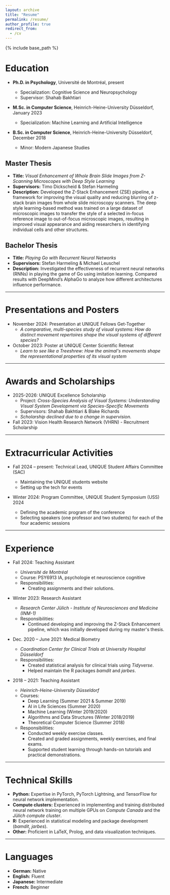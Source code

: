 ```yaml
--- 
layout: archive
title: "Resume"
permalink: /resume/
author_profile: true
redirect_from:
  - /cv
---
```


{% include base_path %}

# Education

* **Ph.D. in Psychology**, Université de Montréal, present
  <!-- * GPA: 4.129 -->
  * Specialization: Cognitive Science and Neuropsychology
  * Supervisor: Shahab Bakhtiari

* **M.Sc. in Computer Science**, Heinrich-Heine-University Düsseldorf, January 2023
  <!-- * GPA: Very good (1.1)[^1] -->
  * Specialization: Machine Learning and Artificial Intelligence

* **B.Sc. in Computer Science**, Heinrich-Heine-University Düsseldorf, December 2018
  <!-- * GPA: Very good (1.5)[^1] -->
  * Minor: Modern Japanese Studies

<!-- [^1]: [German grading system](https://en.wikipedia.org/wiki/Academic_grading_in_Germany#Tertiary_education) -->

## Master Thesis

* **Title:** *Visual Enhancement of Whole Brain Slide Images from Z-Scanning Microscopes with Deep Style Learning*
* **Supervisors:** Timo Dickscheid & Stefan Harmeling
* **Description:** Developed the Z-Stack Enhancement (ZSE) pipeline, a framework for improving the visual quality and reducing blurring of z-stack brain images from whole slide microscopy scanners. The deep style learning-based method was trained on a large dataset of microscopic images to transfer the style of a selected in-focus reference image to out-of-focus microscopic images, resulting in improved visual appearance and aiding researchers in identifying individual cells and other structures.

## Bachelor Thesis

* **Title:** *Playing Go with Recurrent Neural Networks*
* **Supervisors:** Stefan Harmeling & Michael Leuschel
* **Description:** Investigated the effectiveness of recurrent neural networks (RNNs) in playing the game of Go using imitation learning. Compared results with DeepMind’s AlphaGo to analyze how different architectures influence performance.


***
# Presentations and Posters

* November 2024: Presentation at UNIQUE Fellows Get-Together
  * *A comparative, multi-species study of visual systems: How do distinct movement repertoires shape the visual systems of different species?*
* October 2023: Poster at UNIQUE Center Scientific Retreat
  * *Learn to see like a Treeshrew: How the animal's movements shape the representational properties of its visual system*


***
# Awards and Scholarships

* 2025-2026: UNIQUE Excellence Scholarship
  * Project: *Cross-Species Analysis of Visual Systems: Understanding Visual System Development via Species-Specific Movements*
  * Supervisors: Shahab Bakhtiari & Blake Richards
  * *Scholarship declined due to a change in supervision.*
* Fall 2023: Vision Health Research Network (VHRN) - Recruitment Scholarship


***
# Extracurricular Activities

* Fall 2024 – present: Technical Lead, UNIQUE Student Affairs Committee (SAC)
  * Maintaining the UNIQUE students website
  * Setting up the tech for events

* Winter 2024: Program Committee, UNIQUE Student Symposium (USS) 2024
  * Defining the academic program of the conference
  * Selecting speakers (one professor and two students) for each of the four academic sessions


***
# Experience

* Fall 2024: Teaching Assistant
  * *Université de Montréal*
  * Course: PSY6913 IA, psychologie et neuroscience cognitive
  * Responsibilities:
    * Creating assignments and their solutions.

* Winter 2023: Research Assistant
  * *Research Center Jülich - Institute of Neurosciences and Medicine (INM-1)*
  * Responsibilities:
    * Continued developing and improving the Z-Stack Enhancement pipeline, which was initially developed during my master's thesis.

* Dec. 2020 – June 2021: Medical Biometry
  * *Coordination Center for Clinical Trials at University Hospital Düsseldorf*
  * Responsibilities:
    * Created statistical analysis for clinical trials using *Tidyverse*.
    * Helped maintain the R packages *bamdit* and *jarbes*.

* 2018 – 2021: Teaching Assistant
  * *Heinrich-Heine-University Düsseldorf*
  * Courses:
    * Deep Learning (Summer 2021 & Summer 2019)
    * AI in Life Sciences (Summer 2020)
    * Machine Learning (Winter 2019/2020)
    * Algorithms and Data Structures (Winter 2018/2019)
    * Theoretical Computer Science (Summer 2018)
  * Responsibilities:
    * Conducted weekly exercise classes.
    * Created and graded assignments, weekly exercises, and final exams.
    * Supported student learning through hands-on tutorials and practical demonstrations.


***
# Technical Skills

* **Python:** Expertise in PyTorch, PyTorch Lightning, and TensorFlow for neural network implementation.
* **Compute clusters:** Experienced in implementing and training distributed neural network training on multiple GPUs on *Compute Canada* and the *Jülich compute cluster*.
* **R:** Experienced in statistical modeling and package development (*bamdit*, *jarbes*).
* **Other:** Proficient in LaTeX, Prolog, and data visualization techniques.


***
# Languages

* **German:** Native
* **English:** Fluent
* **Japanese:** Intermediate
* **French:** Beginner

<!-- ***

Footnote
------ -->